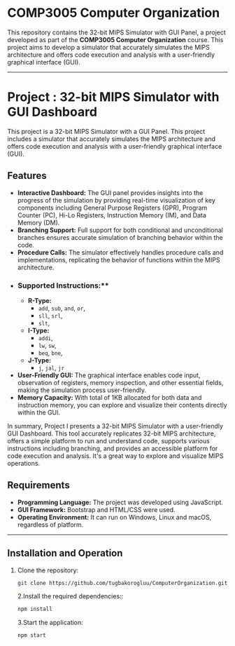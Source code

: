 # COMP3005 Computer Organization

This repository contains the 32-bit MIPS Simulator with GUI Panel, a project developed as part of the **COMP3005 Computer Organization** course. This project aims to develop a simulator that accurately simulates the MIPS architecture and offers code execution and analysis with a user-friendly graphical interface (GUI).

---

# Project : 32-bit MIPS Simulator with GUI Dashboard

This project is a 32-bit MIPS Simulator with a GUI Panel. This project includes a simulator that accurately simulates the MIPS architecture and offers code execution and analysis with a user-friendly graphical interface (GUI).

## Features

- **Interactive Dashboard:** The GUI panel provides insights into the progress of the simulation by providing real-time visualization of key components including General Purpose Registers (GPR), Program Counter (PC), Hi-Lo Registers, Instruction Memory (IM), and Data Memory (DM).
- **Branching Support:** Full support for both conditional and unconditional branches ensures accurate simulation of branching behavior within the code.
- **Procedure Calls:** The simulator effectively handles procedure calls and implementations, replicating the behavior of functions within the MIPS architecture.
- ### Supported Instructions:\*\*
  - **R-Type:**
    - `add`, `sub`, `and`, `or`,
    - `sll`, `srl`,
    - `slt`,
  - **I-Type:**
    - `addi`,
    - `lw`, `sw`,
    - `beq`, `bne`,
  - **J-Type:**
    - `j`, `jal`, `jr`
- **User-Friendly GUI:** The graphical interface enables code input, observation of registers, memory inspection, and other essential fields, making the simulation process user-friendly.
- **Memory Capacity:** With total of 1KB allocated for both data and instruction memory, you can explore and visualize their contents directly within the GUI.

In summary, Project I presents a 32-bit MIPS Simulator with a user-friendly GUI Dashboard. This tool accurately replicates 32-bit MIPS architecture, offers a simple platform to run and understand code, supports various instructions including branching, and provides an accessible platform for code execution and analysis. It's a great way to explore and visualize MIPS operations.

## Requirements

- **Programming Language:** The project was developed using JavaScript.
- **GUI Framework:** Bootstrap and HTML/CSS were used.
- **Operating Environment:** It can run on Windows, Linux and macOS, regardless of platform.

---

## Installation and Operation

1. Clone the repository:

   ```bash
   git clone https://github.com/tugbakorogluu/ComputerOrganization.git
   ```

   2.Install the required dependencies::

   ```bash
   npm install

   ```

   3.Start the application:

   ```bash
   npm start

   ```
